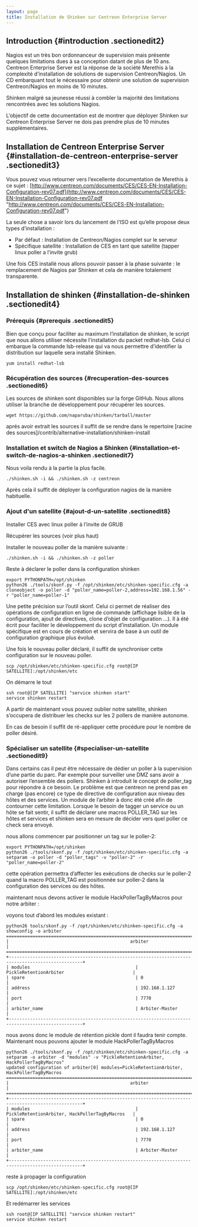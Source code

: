 ```yaml
---
layout: page
title: Installation de Shinken sur Centreon Enterprise Server
---
```


Introduction {#introduction .sectionedit2}
------------

Nagios est un très bon ordonnanceur de supervision mais présente
quelques limitations dues à sa conception datant de plus de 10 ans.
Centreon Enterprise Server est la réponse de la société Merethis à la
complexité d’installation de solutions de supervision Centreon/Nagios.
Un CD embarquant tout le nécessaire pour obtenir une solution de
supervision Centreon/Nagios en moins de 10 minutes.

Shinken malgré sa jeunesse réussi à combler la majorité des limitations
rencontrées avec les solutions Nagios.

L’objectif de cette documentation est de montrer que déployer Shinken
sur Centreon Enterprise Server ne dois pas prendre plus de 10 minutes
supplémentaires.

Installation de Centreon Enterprise Server {#installation-de-centreon-enterprise-server .sectionedit3}
------------------------------------------

Vous pouvez vous retourner vers l’excellente documentation de Merethis à
ce sujet :
[http://www.centreon.com/documents/CES/CES-EN-Installation-Configuration-rev07.pdf](http://www.centreon.com/documents/CES/CES-EN-Installation-Configuration-rev07.pdf "http://www.centreon.com/documents/CES/CES-EN-Installation-Configuration-rev07.pdf")

La seule chose a savoir lors du lancement de l’ISO est qu’elle propose
deux types d’installation :

-   Par défaut : Installation de Centreon/Nagios complet sur le serveur
-   Spécifique satellite : Installation de CES en tant que satellite
    (tapper linux poller a l’invite grub)

Une fois CES installé nous allons pouvoir passer à la phase suivante :
le remplacement de Nagios par Shinken et cela de manière totalement
transparente.

Installation de shinken {#installation-de-shinken .sectionedit4}
-----------------------

### Prérequis {#prerequis .sectionedit5}

Bien que conçu pour faciliter au maximum l’installation de shinken, le
script que nous allons utiliser nécessite l’installation du packet
redhat-lsb. Celui ci embarque la commande lsb-release qui va nous
permettre d’identifier la distribution sur laquelle sera installé
Shinken.

~~~
yum install redhat-lsb
~~~

### Récupération des sources {#recuperation-des-sources .sectionedit6}

Les sources de shinken sont disponibles sur la forge GitHub. Nous allons
utiliser la branche de développement pour récupérer les sources.

~~~
wget https://github.com/naparuba/shinken/tarball/master
~~~

aprés avoir extrait les sources il suffit de se rendre dans le
repertoire [racine des
sources]/contrib/alternative-installation/shinken-install

### Installation et switch de Nagios a Shinken {#installation-et-switch-de-nagios-a-shinken .sectionedit7}

Nous voila rendu à la partie la plus facile.

~~~
./shinken.sh -i && ./shinken.sh -z centreon
~~~

Après cela il suffit de déployer la configuration nagios de la manière
habituelle.

### Ajout d'un satellite {#ajout-d-un-satellite .sectionedit8}

Installer CES avec linux poller à l’invite de GRUB

Récupérer les sources (voir plus haut)

Installer le nouveau poller de la manière suivante :

~~~
./shinken.sh -i && ./shinken.sh -z poller
~~~

Reste à déclarer le poller dans la configuration shinken

~~~
export PYTHONPATH=/opt/shinken
python26 ./tools/skonf.py -f /opt/shinken/etc/shinken-specific.cfg -a cloneobject -o poller -d "poller_name=poller-2,address=192.168.1.56" -r "poller_name=poller-1"
~~~

Une petite précision sur l’outil skonf. Celui ci permet de réaliser des
opérations de configuration en ligne de commande (affichage lisible de
la configuration, ajout de directives, clone d’objet de configuration
…). Il à été écrit pour faciliter le développement du script
d’installation. Un module spécifique est en cours de création et servira
de base à un outil de configuration graphique plus évolué.

Une fois le nouveau poller déclaré, il suffit de synchroniser cette
configuration sur le nouveau poller.

~~~
scp /opt/shinken/etc/shinken-specific.cfg root@[IP SATELLITE]:/opt/shinken/etc
~~~

On démarre le tout

~~~
ssh root@[IP SATELLITE] "service shinken start"
service shinken restart
~~~

A partir de maintenant vous pouvez oublier notre satellite, shinken
s’occupera de distribuer les checks sur les 2 pollers de manière
autonome.

En cas de besoin il suffit de ré-appliquer cette procédure pour le
nombre de poller désiré.

### Spécialiser un satellite {#specialiser-un-satellite .sectionedit9}

Dans certains cas il peut être nécessaire de dédier un poller à la
supervision d’une partie du parc. Par exemple pour surveiller une DMZ
sans avoir a autoriser l’ensemble des pollers. Shinken à introduit le
concept de poller\_tag pour répondre à ce besoin. Le problème est que
centreon ne prend pas en charge (pas encore) ce type de directive de
configuration aux niveau des hôtes et des services. Un module de
l’arbiter à donc été créé afin de contourner cette limitation. Lorsque
le besoin de tagger un service ou un hôte se fait sentir, il suffit de
déclarer une macros POLLER\_TAG sur les hôtes et services et shinken
sera en mesure de décider vers quel poller ce check sera envoyé.

nous allons commencer par positionner un tag sur le poller-2:

~~~
export PYTHONPATH=/opt/shinken
python26 ./tools/skonf.py -f /opt/shinken/etc/shinken-specific.cfg -a setparam -o poller -d "poller_tags" -v "poller-2" -r "poller_name=poller-2"
~~~

cette opération permettra d’affecter les exécutions de checks sur le
poller-2 quand la macro POLLER\_TAG est positionnée sur poller-2 dans la
configuration des services ou des hôtes.

maintenant nous devons activer le module HackPollerTagByMacros pour
notre arbiter :

voyons tout d’abord les modules existant :

~~~
python26 tools/skonf.py -f /opt/shinken/etc/shinken-specific.cfg -a showconfig -o arbiter
====================================================================================================
|                                              arbiter                                             |
====================================================================================================
+--------------------------------------------------------------------------------------------------+
| modules                                        | PickleRetentionArbiter                          |
| spare                                          | 0                                               |
| address                                        | 192.168.1.127                                   |
| port                                           | 7770                                            |
| arbiter_name                                   | Arbiter-Master                                  |
+--------------------------------------------------------------------------------------------------+
~~~

nous avons donc le module de rétention pickle dont il faudra tenir
compte. Maintenant nous pouvons ajouter le module HackPollerTagByMacros

~~~
python26 ./tools/skonf.py -f /opt/shinken/etc/shinken-specific.cfg -a setparam -o arbiter -d "modules" -v "PickleRetentionArbiter, HackPollerTagByMacros"
updated configuration of arbiter[0] modules=PickleRetentionArbiter, HackPollerTagByMacros
====================================================================================================
|                                              arbiter                                             |
====================================================================================================
+--------------------------------------------------------------------------------------------------+
| modules                                        | PickleRetentionArbiter, HackPollerTagByMacros   |
| spare                                          | 0                                               |
| address                                        | 192.168.1.127                                   |
| port                                           | 7770                                            |
| arbiter_name                                   | Arbiter-Master                                  |
+--------------------------------------------------------------------------------------------------+
~~~

reste à propager la configuration

~~~
scp /opt/shinken/etc/shinken-specific.cfg root@[IP SATELLITE]:/opt/shinken/etc
~~~

Et redémarrer les services

~~~
ssh root@[IP SATELLITE] "service shinken restart"
service shinken restart
~~~